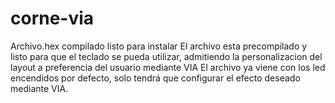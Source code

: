 # corne-via
Archivo.hex compilado listo para instalar 
El archivo esta precompilado y listo para que el teclado se pueda utilizar, admitiendo la personalizacion del layout a preferencia del usuario mediante VIA
El archivo ya viene con los led encendidos por defecto, solo tendrá que configurar el efecto deseado mediante VIA.
